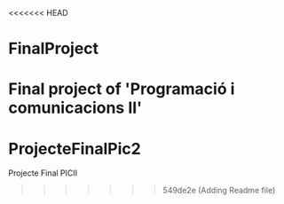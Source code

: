<<<<<<< HEAD
# FinalProject
Final project of 'Programació i comunicacions II' 
=======
# ProjecteFinalPic2
Projecte Final PICII
>>>>>>> 549de2e (Adding Readme file)
